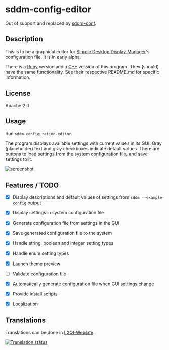 # sddm-config-editor

Out of support and replaced by [sddm-conf](https://github.com/qtilities/sddm-conf/).

## Description

This is to be a graphical editor for [Simple Desktop Display
Manager](https://github.com/sddm/sddm)'s configuration file. It is in
early alpha.

There is a [Ruby](ruby) version and a [C++](cpp) version of this program.
They (should) have the same functionality. See their respective README.md
for specific information.

## License

Apache 2.0

## Usage

Run `sddm-configuration-editor`.

The program displays available settings with current values in its
GUI. Gray (placeholder) text and gray checkboxes indicate default
values. There are buttons to load settings from the system configuration
file, and save settings to it.

![screenshot](http://i.imgur.com/7B67Orm.png)

## Features / TODO

- [x] Display descriptions and default values of settings from
  `sddm --example-config` output
- [x] Display settings in system configuration file
- [x] Generate configuration file from settings in the GUI
- [x] Save generated configuration file to the system
- [x] Handle string, boolean and integer setting types
- [x] Handle enum setting types
- [x] Launch theme preview
- [ ] Validate configuration file
- [x] Automatically generate configuration file when GUI settings change
- [x] Provide install scripts
- [x] Localization



 
## Translations

Translations can be done in [LXQt-Weblate](https://translate.lxqt-project.org/projects/lxqt-configuration/sddm-config-editor/).

<a href="https://translate.lxqt-project.org/projects/lxqt-configuration/sddm-config-editor/">
<img src="https://translate.lxqt-project.org/widgets/lxqt-configuration/-/sddm-config-editor/multi-auto.svg" alt="Translation status" />
</a>
